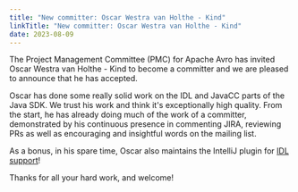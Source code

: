```yaml
---
title: "New committer: Oscar Westra van Holthe - Kind"
linkTitle: "New committer: Oscar Westra van Holthe - Kind"
date: 2023-08-09
---
```


<!--

 Licensed to the Apache Software Foundation (ASF) under one
 or more contributor license agreements.  See the NOTICE file
 distributed with this work for additional information
 regarding copyright ownership.  The ASF licenses this file
 to you under the Apache License, Version 2.0 (the
 "License"); you may not use this file except in compliance
 with the License.  You may obtain a copy of the License at

   https://www.apache.org/licenses/LICENSE-2.0

 Unless required by applicable law or agreed to in writing,
 software distributed under the License is distributed on an
 "AS IS" BASIS, WITHOUT WARRANTIES OR CONDITIONS OF ANY
 KIND, either express or implied.  See the License for the
 specific language governing permissions and limitations
 under the License.

-->

The Project Management Committee (PMC) for Apache Avro has invited Oscar
Westra van Holthe - Kind to become a committer and we are pleased to announce that
he has accepted.

Oscar has done some really solid work on the IDL and JavaCC parts of the Java
SDK.  We trust his work and think it's exceptionally high quality.  From the 
start, he has already doing much of the work of a committer, demonstrated by
his continuous presence in commenting JIRA, reviewing PRs as well as 
encouraging and insightful words on the mailing list.

As a bonus, in his spare time, Oscar also maintains the IntelliJ plugin for
[IDL support](https://plugins.jetbrains.com/plugin/15728-apache-avro-idl-schema-support)!

Thanks for all your hard work, and welcome!
